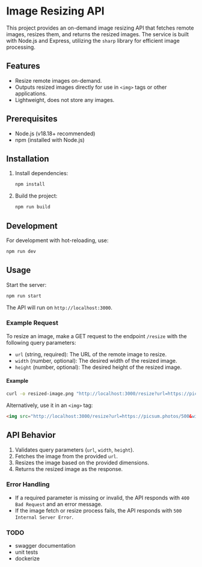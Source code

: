 
# Image Resizing API

This project provides an on-demand image resizing API that fetches remote images, resizes them, and returns the resized images. The service is built with Node.js and Express, utilizing the `sharp` library for efficient image processing.

## Features

- Resize remote images on-demand.
- Outputs resized images directly for use in `<img>` tags or other applications.
- Lightweight, does not store any images.

## Prerequisites

- Node.js (v18.18+ recommended)
- npm (installed with Node.js)

## Installation

1. Install dependencies:
   ```bash
   npm install
   ```

2. Build the project:
   ```bash
   npm run build
   ```

## Development

For development with hot-reloading, use:
```bash
npm run dev
```

## Usage

Start the server:
```bash
npm run start
```

The API will run on `http://localhost:3000`.

### Example Request

To resize an image, make a GET request to the endpoint `/resize` with the following query parameters:

- `url` (string, required): The URL of the remote image to resize.
- `width` (number, optional): The desired width of the resized image.
- `height` (number, optional): The desired height of the resized image.

#### Example

```bash
curl -o resized-image.png "http://localhost:3000/resize?url=https://picsum.photos/500&width=200&height=200"
```

Alternatively, use it in an `<img>` tag:
```html
<img src="http://localhost:3000/resize?url=https://picsum.photos/500&width=200&height=200" alt="Resized Image">
```

## API Behavior

1. Validates query parameters (`url`, `width`, `height`).
2. Fetches the image from the provided `url`.
3. Resizes the image based on the provided dimensions.
4. Returns the resized image as the response.

### Error Handling

- If a required parameter is missing or invalid, the API responds with `400 Bad Request` and an error message.
- If the image fetch or resize process fails, the API responds with `500 Internal Server Error`.

### TODO
- swagger documentation
- unit tests
- dockerize
